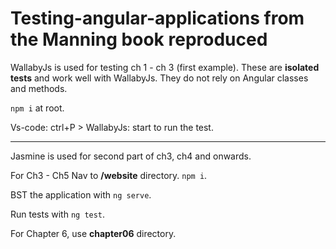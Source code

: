 # Testing-angular-applications from the Manning book reproduced

WallabyJs is used for testing ch 1 - ch 3 (first example). These are **isolated tests** and work well with WallabyJs. They do not rely on Angular classes and methods.

`npm i` at root.

Vs-code: ctrl+P > WallabyJs: start to run the test.

____
Jasmine is used for second part of ch3, ch4 and onwards.

For Ch3 - Ch5 Nav to **/website** directory. `npm i`.

BST the application with `ng serve`.

Run tests with `ng test`.

For Chapter 6, use **chapter06** directory.